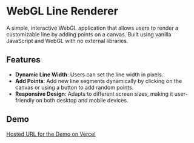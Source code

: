 # WebGL Line Renderer

A simple, interactive WebGL application that allows users to render a customizable line by adding points on a canvas. Built using vanilla JavaScript and WebGL with no external libraries.

## Features

- **Dynamic Line Width**: Users can set the line width in pixels.
- **Add Points**: Add new line segments dynamically by clicking on the canvas or using a button to add random points.
- **Responsive Design**: Adapts to different screen sizes, making it user-friendly on both desktop and mobile devices.

## Demo

[Hosted URL for the Demo on Vercel](https://web-gl-line-renderer.vercel.app/)


